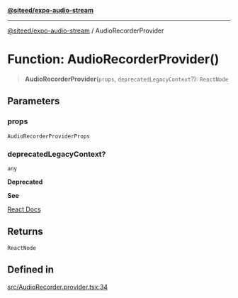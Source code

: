 [**@siteed/expo-audio-stream**](../README.md)

***

[@siteed/expo-audio-stream](../README.md) / AudioRecorderProvider

# Function: AudioRecorderProvider()

> **AudioRecorderProvider**(`props`, `deprecatedLegacyContext`?): `ReactNode`

## Parameters

### props

`AudioRecorderProviderProps`

### deprecatedLegacyContext?

`any`

**Deprecated**

**See**

[React Docs](https://legacy.reactjs.org/docs/legacy-context.html#referencing-context-in-lifecycle-methods)

## Returns

`ReactNode`

## Defined in

[src/AudioRecorder.provider.tsx:34](https://github.com/deeeed/expo-audio-stream/blob/f7588a63aac89ce144d460194b73ce4440e19520/packages/expo-audio-stream/src/AudioRecorder.provider.tsx#L34)

